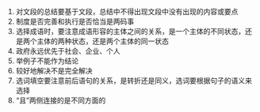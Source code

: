1. 对文段的总结要基于文段，总结中不得出现文段中没有出现的内容或要点
2. 制度是否完善和执行是否恰当是两码事
3. 选择成语时，要注意成语形容的主体之间的关系，是一个主体的不同状态，还是两个主体的两种状态，还是两个主体的同一状态
4. 政府永远优先于社会、企业、个人
5. 举例子不能作为结论
6. 较好地解决不是完全解决
7. 选词填空要注意前后语句的关系，是转折还是同义，选词要根据句子的语义来选择
8. “且”两侧连接的是不同方面的

